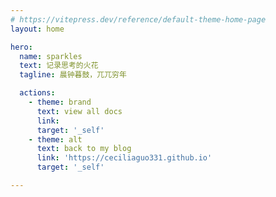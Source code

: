```yaml
---
# https://vitepress.dev/reference/default-theme-home-page
layout: home

hero:
  name: sparkles
  text: 记录思考的火花
  tagline: 晨钟暮鼓，兀兀穷年

  actions:
    - theme: brand
      text: view all docs
      link: 
      target: '_self'
    - theme: alt
      text: back to my blog
      link: 'https://ceciliaguo331.github.io'
      target: '_self'

---
```


<ArticleList />
